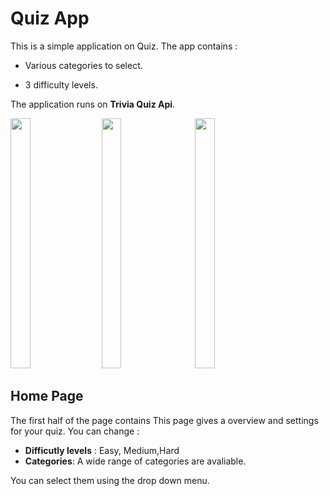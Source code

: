 
# Quiz App

  

This is a simple application on Quiz. The app contains :

- Various categories to select.

- 3 difficulty levels.

  

The application runs on **Trivia Quiz Api**.

<image  src="markdown_images/HomePage.png"  height = "400px"  width = "25%">&nbsp;&nbsp;&nbsp;&nbsp;&nbsp;<image  src="markdown_images/QuizPage.png"  height = "400px"  width = "25%">&nbsp;&nbsp;&nbsp;&nbsp;&nbsp;
<image  src="markdown_images/ScorePage.png"  height = "400px"  width = "25%">

  
  

## Home Page

  
The first half of the page contains 
This page gives a overview and settings for your quiz.
You can change :
- **Difficutly levels** : Easy, Medium,Hard
- **Categories**: A wide range of categories are avaliable.

You can select them using the drop down menu.
<!--stackedit_data:
eyJoaXN0b3J5IjpbLTE1NTUzNzI3NDZdfQ==
-->